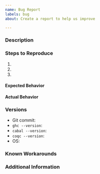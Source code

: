 ```yaml
---
name: Bug Report
labels: bug
about: Create a report to help us improve

---
```


<!--
  Have you read our Code of Conduct?
  By filing an issue, you are expected to comply with it, including treating everyone with respect:
  https://github.com/FreeProving/guidelines/blob/main/CODE_OF_CONDUCT.md
-->

### Description

<!-- A brief description of the issue. -->

### Steps to Reproduce

1. <!-- First Step -->
2. <!-- Second Step -->
3. <!-- and so on… -->

#### Expected Behavior

<!-- What did you expect to happen from the steps above and why? -->

#### Actual Behavior

<!-- What actually happens if you follow the steps above? -->

### Versions

<!--
  Please include the exact version of the Free Compiler you are using.
  You can get this information from running `git rev-parse HEAD` on the command line.
  Also, please include the versions of GHC, Cabal and Coq as well as the name and version of the operating system (OS) you are running.
-->

 - Git commit: <!-- Copy and paste the output of `git rev-parse HEAD`. -->
 - `ghc --version`: <!-- Copy and paste the version only. -->
 - `cabal --version`: <!-- Copy and paste the version only. -->
 - `coqc --version`: <!-- Copy and paste the version only. -->
 - OS: <!-- Name and version of your operating system. -->

### Known Workarounds

<!--
  Have you found a way to work around the problem?
  This knowledge may help us to identify and fix the bug or others who have the same problem to avoid it until there is a fix.
-->

### Additional Information

<!-- Any additional information, configuration or data that might be necessary to reproduce the issue. -->
